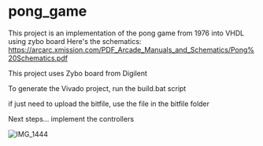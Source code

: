 # pong_game


This project is an implementation of the pong game from 1976 into VHDL using zybo board
Here's the schematics: https://arcarc.xmission.com/PDF_Arcade_Manuals_and_Schematics/Pong%20Schematics.pdf

This project uses Zybo board from Digilent

To generate the Vivado project, run the build.bat script

if just need to upload the bitfile, use the file in the bitfile folder

Next steps... implement the controllers

![IMG_1444](https://user-images.githubusercontent.com/6857719/216790955-5d320f87-6f00-463f-b2f2-682cd8bec880.jpg)
